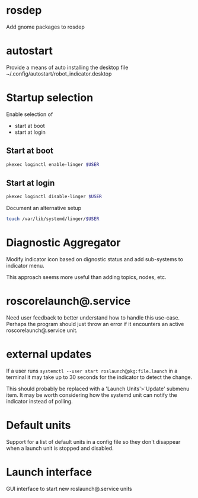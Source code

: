 # rosdep
Add gnome packages to rosdep

# autostart
Provide a means of auto installing the desktop file
~/.config/autostart/robot_indicator.desktop

# Startup selection
Enable selection of
- start at boot
- start at login

## Start at boot
```bash
pkexec loginctl enable-linger $USER
```

## Start at login
```bash
pkexec loginctl disable-linger $USER
```

Document an alternative setup
```bash
touch /var/lib/systemd/linger/$USER
```

# Diagnostic Aggregator
Modify indicator icon based on dignostic status and add sub-systems to
indicator menu.

This approach seems more useful than adding topics, nodes, etc.

# roscorelaunch@.service
Need user feedback to better understand how to handle this use-case.
Perhaps the program should just throw an error if it encounters an active
roscorelaunch@.service unit.

# external updates
If a user runs `systemctl --user start roslaunch@pkg:file.launch` in a terminal
it may take up to 30 seconds for the indicator to detect the change.

This should probably be replaced with a 'Launch Units'>'Update' submenu item.
It may be worth considering how the systemd unit can notify the indicator
instead of polling.

# Default units
Support for a list of default units in a config file so they don't disappear
when a launch unit is stopped and disabled.

# Launch interface
GUI interface to start new roslaunch@.service units
